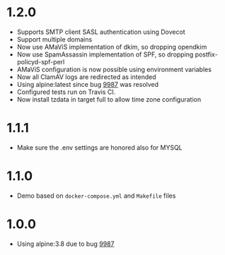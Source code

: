 # 1.2.0
- Supports SMTP client SASL authentication using Dovecot
- Support multiple domains
- Now use AMaViS implementation of dkim, so dropping opendkim
- Now use SpamAssassin implementation of SPF, so dropping postfix-policyd-spf-perl
- AMaViS configuration is now possible using environment variables
- Now all ClamAV logs are redirected as intended
- Using alpine:latest since bug [9987](https://bugs.alpinelinux.org/issues/9987) was resolved
- Configured tests run on Travis CI.
- Now install tzdata in target full to allow time zone configuration

# 1.1.1
- Make sure the .env settings are honored also for MYSQL

# 1.1.0
- Demo based on `docker-compose.yml` and `Makefile` files

# 1.0.0
- Using alpine:3.8 due to bug [9987](https://bugs.alpinelinux.org/issues/9987)
